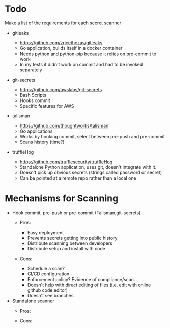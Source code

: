 # Todo
Make a list of the requirements for each secret scanner
 - gitleaks
   - https://github.com/zricethezav/gitleaks
   - Go application, builds itself in a docker container
   - Needs python and python-pip because it relies on pre-commit to work
   - In my tests it didn't work on commit and had to be invoked separately
 
 - git-secrets
   - https://github.com/awslabs/git-secrets
   - Bash Scripts
   - Hooks commit
   - Specific features for AWS

 - talisman
   - https://github.com/thoughtworks/talisman
   - Go applications
   - Works by hooking commit, select between pre-push and pre-commit
   - Scans history (time?)
 
 - truffleHog
   - https://github.com/trufflesecurity/truffleHog
   - Standalone Python application, uses git, doesn't integrate with it.
   - Doesn't pick up obvious secrets (strings called password or secret)
   - Can be pointed at a remote repo rather than a local one

 # Mechanisms for Scanning
  - Hook commit, pre-push or pre-commit (Talisman,git-secrets)
    - Pros:
        - Easy deployment
        - Prevents secrets getting into public history
        - Distribute scanning between developers
        - Distribute setup and install with code
        
    - Cons:
       - Schedule a scan?
       - CI/CD configuration -  
       - Enforcement policy? Evidence of compliance/scan.
       - Doesn't help with direct editing of files (i.e. edit with online github code editor)
       - Doesn't see branches.
  - Standalone scanner
    - Pros:

    - Cons:
